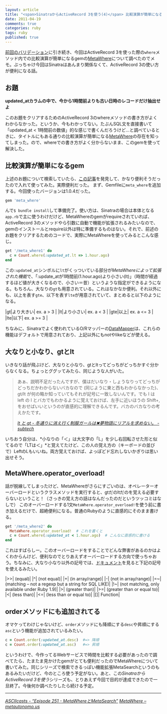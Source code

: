 ```yaml
---
layout: article
title: "<span>SinatraからActiveRecord 3を使う(4)</span> 比較演算が簡単になるMetaWhere"
date: 2011-04-19
comments: true
categories: ruby
tags: ruby
published: true
---
```


[前回のバリデーション](/2011/04/17/ruby-sinatra-active-record-3-validate)に引き続き、今回はActiveRecord 3を使った際の`where`メソッド内での比較演算が簡単になるgemの[MetaWhere](http://metautonomo.us/projects/metawhere/)について調べたのでメモ。ぶっちゃけ今回はSinatraはあんまり関係なくて、ActiveRecord 3の使い方が便利になる話。

<!-- READMORE -->


## お題

**updated_atカラムの中で、今から1時間前よりも古い日時のレコードだけ抽出せよ**

このお題をクリアするためのActiveRecord 3のwhereメソッドの書き方がよくわからなかった。というか、今もわかってない。たぶんSQL文を直接書いて「updated_at < 1時間前の数値」的な感じで書くんだろうけど…と調べているときに、タイトルにもある通りの比較演算が簡単になる[MetaWhere](http://metautonomo.us/projects/metawhere/)の存在を知ってしまった。ので、whereでの書き方がよく分からないまま、このgemを使って解決した。


## 比較演算が簡単になるgem

上述のお題について検索していたら、[この記事](http://ja.asciicasts.com/episodes/251-metawhere-metasearch)を発見して、かなり便利そうだったので入れて使ってみた。実際便利だった。
まず、Gemfileに`meta_where`を追加する。今回使ったバージョンは1.0.4だった。

~~~ ruby
gem 'meta_where'
~~~

んで`$ bundle install`して準備完了。使い方は、Sinatraの場合は本体となる`app.rb`で主に使うわけだけど、MetaWhereのgemがrequireされていれば、ActiveRecord 3のメソッドやら引数に自動で機能が拡張されるみたいなので、gemのインストールとrequire以外は特に準備するものはない。それで、前述のお題をクリアするためのコードで、実際にMetaWhereを使ってみるとこんな感じ。

~~~ ruby
get '/meta_where1' do
  c = Count.where(:updated_at.lt => 1.hour.ago)
end
~~~

この`:updated_at`シンボルに`lt`がくっついている部分が*MetaWhereによって拡張された機能*で、「:update_atが1時間前(1.hour.ago)より小さい(lt)」（時間が経過するほど値が大きくなるので、小さい＝昔）というような指定ができるようになる。もちろん、大なりの`gt`も用意されている。これはなかなか便利。それ以外にも、以上を表す`gte`、以下を表す`lte`が用意されていて、まとめると以下のようになる。

|gt|より大きい| ex. a > 3 |
|lt|より小さい| ex. a < 3 |
|gte|以上| ex. a <= 3 |
|lte|以下| ex. a >= 3 |

ちなみに、Sinatraでよく使われているO/Rマッパーの[DataMapper](/2011/02/12/ruby-sinatra-datamapper-1-orm-sqlite)は、これらの機能はデフォルトで用意されており、上記以外にもnotやlikeなどが使える。


## 大なりと小なり、gtとlt

いきなり話が飛ぶけど、大なりと小なり、gtとltってどっちがどっちかすぐ分からなくなる。ちょっとググッてみたら、同じような人がいた。

> あぁ、説明不足だったんですが、僕はだいなり・しょうなりってどっちがどっちだかわからないバカなので (同じように東と西もわからなかった)、gt/lt が何の略か知っていてもそれが記号に一致しないんです。でも l は left の l とバカでもわかるように覚えておけば、左手に近いほうの Shift+, をおせばいいというのが直感的に理解できるんです。バカのバカなりの考えかたです。
>
> <cite>[lt と gt - 冬通りに消え行く制服ガールは✖夢物語にリアルを求めない。 - subtech](http://subtech.g.hatena.ne.jp/cho45/20080206/1202225126)</cite>

いちおう自分は、*小なりの「＜」は大文字の「L」を少し右回転させた形と似てるので「LTは＜」*と覚えてたけど、この人の覚え方の（キーボードの並びで）LeftのLもいいね。両方覚えておけば、よっぽどド忘れしないかぎりは思い出せそう。

## MetaWhere.operator\_overload!

話が脱線してしまったけど、MetaWhereがさらにすごいのは、オペレーターオーバーロードというクラスメソッドを実行すると、gtだのltだのを覚える必要すらないということ！（さっきの覚え方の話はなんだったのだというツッコミはなしで） このオーバーロードする1文`MetaWhere.operator_overload!`を使う前に書き加えるだけで、超絶便利になる。普通のRubyのように直感的にそのまま書ける。

~~~ ruby
get '/meta_where2' do
  MetaWhere.operator_overload!  # これを書くと
  c = Count.where(:updated_at < 1.hour.ago)  # こんなに直感的に書ける
end
~~~

これはすばらしー。このオーバーロードをすることでどんな弊害があるのかはよくわからんけど、便利なのでとりあえずオーバーロードする方向で使っちゃおう。ちなみに、大なり小なり以外の記号では、[ドキュメント](http://metautonomo.us/projects/metawhere/)を見ると下記の記号を使えるみたい。

|>>| (equal)|
|^| (not equal)|
|+| (in array/range)|
|-| (not in array/range)|
|=~| (matching &#8211; not a regexp but a string for SQL LIKE)|
|!~| (not matching, only available under Ruby 1.9)|
|>| (greater than)|
|>=| (greater than or equal to)|
|<| (less than)|
|<=| (less than or equal to)|
|[]| Function|


## orderメソッドにも追加されてる

オマケってわけじゃないけど、`order`メソッドにも降順にする`desc`や昇順にする`asc`という機能が追加されているみたい。

~~~ ruby
c = Count.order(:updated_at.desc)  #=> 降順
c = Count.order(:updated_at.asc)   #=> 昇順
~~~

というわけで、今作ってるWebサービスで時間を比較する必要があったので調べてたら、たまたま見かけたgemがとても便利だったのでMetaWhereについて書いてみた。同じシリーズで検索できるっぽい機能拡張MetaSearchというのもあるみたいだけど、今のところ使う予定がない。あと、この*SinatraからActiveRecord 3を使う*シリーズも、とりあえず今回で目的が達成できたので一旦終了。今後何か調べたりしたら続ける予定。

* * *

<cite>[ASCIIcasts - “Episode 251 - MetaWhereとMetaSearch”](http://ja.asciicasts.com/episodes/251-metawhere-metasearch)</cite>
<cite>[MetaWhere &#8211; metautonomo.us](http://metautonomo.us/projects/metawhere/)</cite>
